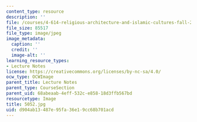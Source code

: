 ```yaml
---
content_type: resource
description: ''
file: /courses/4-614-religious-architecture-and-islamic-cultures-fall-2002/d904ab13487e95fa36e19cc68b701acd_5052.jpg
file_size: 85517
file_type: image/jpeg
image_metadata:
  caption: ''
  credit: ''
  image-alt: ''
learning_resource_types:
- Lecture Notes
license: https://creativecommons.org/licenses/by-nc-sa/4.0/
ocw_type: OCWImage
parent_title: Lecture Notes
parent_type: CourseSection
parent_uid: 68abeaab-4eff-532c-e858-18d3ffb567bd
resourcetype: Image
title: 5052.jpg
uid: d904ab13-487e-95fa-36e1-9cc68b701acd
---
```

